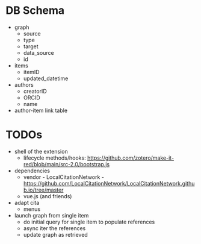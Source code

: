 # DB Schema

- graph
  - source
  - type
  - target
  - data_source
  - id
- items
  - itemID
  - updated_datetime
- authors
  - creatorID
  - ORCID
  - name
- author-item link table

# TODOs

- shell of the extension
  - lifecycle methods/hooks: https://github.com/zotero/make-it-red/blob/main/src-2.0/bootstrap.js
- dependencies
  - vendor - LocalCitationNetwork - https://github.com/LocalCitationNetwork/LocalCitationNetwork.github.io/tree/master
  - vue.js (and friends)
- adapt cita
  - menus
- launch graph from single item
  - do initial query for single item to populate references
  - async iter the references
  - update graph as retrieved
